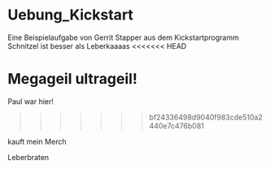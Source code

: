 # Uebung_Kickstart
Eine Beispielaufgabe von Gerrit Stapper aus dem Kickstartprogramm
Schnitzel ist besser als Leberkaaaas
<<<<<<< HEAD

Megageil ultrageil!
=======
Paul war hier!
>>>>>>> bf24336498d9040f983cde510a2440e7c476b081

kauft mein Merch 

Leberbraten